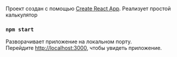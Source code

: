 Проект создан с помощью [Create React App](https://github.com/facebook/create-react-app).
Реализует простой калькулятор

### `npm start`

Разворачивает приложение на локальном порту.<br>
Перейдите [http://localhost:3000](http://localhost:3000), чтобы увидеть приложение.
